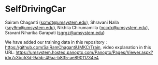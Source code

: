 # SelfDrivingCar
Sairam Chaganti (scmdt@umsystem.edu), Shravani Nalla (sny9m@umsystem.edu), Nikhila Chirumamilla (nccdx@umsystem.edu), Sravani Niharika Garapati (sgrgz@umsystem.edu)

We have added our training data in this repository : https://github.com/SaiRamChagantiUMKC/Train, video explanation in this URL: https://umsystem.hosted.panopto.com/Panopto/Pages/Viewer.aspx?id=7c3bc53d-9a5b-49aa-b835-ae89011734e4
